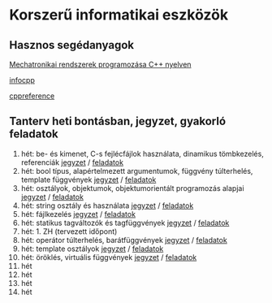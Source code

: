 ﻿# Korszerű informatikai eszközök

## Hasznos segédanyagok

[Mechatronikai rendszerek programozása C++ nyelven](http://www.mogi.bme.hu/TAMOP/c++programozas/index.html)

[infocpp](http://www.eet.bme.hu/~czirkos/infocpp.php)

[cppreference](https://en.cppreference.com/w/)

## Tanterv heti bontásban, jegyzet, gyakorló feladatok

1. hét: be- és kimenet, C-s fejlécfájlok használata, dinamikus tömbkezelés, referenciák [jegyzet](jegyzet/01.md) / [feladatok](feladatok/01.md)
2. hét: bool típus, alapértelmezett argumentumok, függvény túlterhelés, template függvények [jegyzet](jegyzet/02.md) / [feladatok](feladatok/02.md)
3. hét: osztályok, objektumok, objektumorientált programozás alapjai  [jegyzet](jegyzet/03.md) / [feladatok](feladatok/03.md)
4. hét: string osztály és használata [jegyzet](jegyzet/04.md) / [feladatok](feladatok/04.md)
5. hét: fájlkezelés [jegyzet](jegyzet/05.md) / [feladatok](feladatok/05.md)
6. hét: statikus tagváltozók és tagfüggvények [jegyzet](jegyzet/06.md) / [feladatok](feladatok/06.md)
7. hét: 1. ZH (tervezett időpont)
8. hét: operátor túlterhelés, barátfüggvények [jegyzet](jegyzet/08.md) / [feladatok](feladatok/08.md)
9. hét: template osztályok [jegyzet](jegyzet/09.md) / [feladatok](feladatok/09.md)
10. hét: öröklés, virtuális függvények [jegyzet](jegyzet/10.md) / [feladatok](feladatok/10.md)
11. hét
12. hét
13. hét
14. hét


